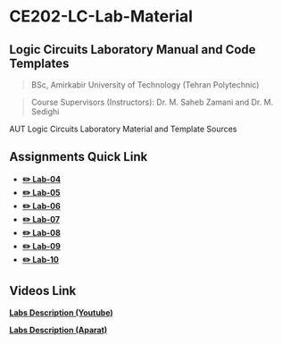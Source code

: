 # CE202-LC-Lab-Material

## Logic Circuits Laboratory Manual and Code Templates

> BSc, Amirkabir University of Technology (Tehran Polytechnic)

> Course Supervisors (Instructors): Dr. M. Saheb Zamani and Dr. M. Sedighi

AUT Logic Circuits Laboratory Material and Template Sources

## Assignments Quick Link

* [**:pencil2: Lab-04**](https://github.com/aut-ce/CE202-LC-Lab-Manual/tree/main/assignment-04)
* [**:pencil2: Lab-05**](https://github.com/aut-ce/CE202-LC-Lab-Manual/tree/main/assignment-05)
* [**:pencil2: Lab-06**](https://github.com/aut-ce/CE202-LC-Lab-Manual/tree/main/assignment-06)
* [**:pencil2: Lab-07**](https://github.com/aut-ce/CE202-LC-Lab-Manual/tree/main/assignment-07)
* [**:pencil2: Lab-08**](https://github.com/aut-ce/CE202-LC-Lab-Manual/tree/main/assignment-08)
* [**:pencil2: Lab-09**](https://github.com/aut-ce/CE202-LC-Lab-Manual/tree/main/assignment-09)
* [**:pencil2: Lab-10**](https://github.com/aut-ce/CE202-LC-Lab-Manual/tree/main/assignment-10)

## Videos Link

[**Labs Description (Youtube)**](https://www.youtube.com/playlist?list=PLp-e3qhBVp4NdtIgALVikB80Xuf1YZUTF)

[**Labs Description (Aparat)**](https://www.aparat.com/playlist/641825)
